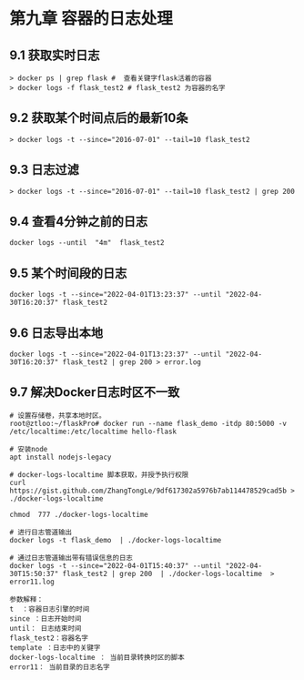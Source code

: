 # 第九章   容器的日志处理

## 9.1 获取实时日志

```shell
> docker ps | grep flask #  查看关键字flask活着的容器
> docker logs -f flask_test2 # flask_test2 为容器的名字
```

## 9.2 获取某个时间点后的最新10条

```shell
> docker logs -t --since="2016-07-01" --tail=10 flask_test2 
```

## 9.3 日志过滤

```shell
> docker logs -t --since="2016-07-01" --tail=10 flask_test2 | grep 200
```

## 9.4 查看4分钟之前的日志

```shell
docker logs --until  "4m"  flask_test2
```

## 9.5 某个时间段的日志

```shell
docker logs -t --since="2022-04-01T13:23:37" --until "2022-04-30T16:20:37" flask_test2
```

## 9.6 日志导出本地

```shell
docker logs -t --since="2022-04-01T13:23:37" --until "2022-04-30T16:20:37" flask_test2 | grep 200 > error.log
```



## 9.7 解决Docker日志时区不一致

```shell
# 设置存储卷，共享本地时区。
root@ztloo:~/flaskPro# docker run --name flask_demo -itdp 80:5000 -v /etc/localtime:/etc/localtime hello-flask

# 安装node
apt install nodejs-legacy

# docker-logs-localtime 脚本获取，并授予执行权限
curl https://gist.github.com/ZhangTongLe/9df617302a5976b7ab114478529cad5b > ./docker-logs-localtime

chmod  777 ./docker-logs-localtime 

# 进行日志管道输出
docker logs -t flask_demo  | ./docker-logs-localtime

# 通过日志管道输出带有错误信息的日志
docker logs -t --since="2022-04-01T15:40:37" --until "2022-04-30T15:50:37" flask_test2 | grep 200  | ./docker-logs-localtime  > error11.log

参数解释：
t  ：容器日志引擎的时间
since ：日志开始时间
until： 日志结束时间
flask_test2：容器名字
template ：日志中的关键字
docker-logs-localtime ： 当前目录转换时区的脚本
error11： 当前目录的日志名字
```

